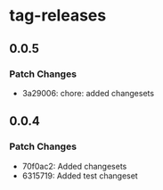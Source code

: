 # tag-releases

## 0.0.5

### Patch Changes

- 3a29006: chore: added changesets

## 0.0.4

### Patch Changes

- 70f0ac2: Added changesets
- 6315719: Added test changeset

